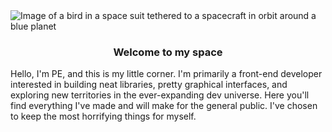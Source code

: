 <div>
  <img alt="Image of a bird in a space suit tethered to a spacecraft in orbit around a blue planet" src="https://github.com/PicturElements/PicturElements/raw/master/media/raster/cover-art-cutout.png">
  <h3 align="center">Welcome to my space</h3>
</div>

Hello, I'm PE, and this is my little corner. I'm primarily a front-end developer interested in building neat libraries, pretty graphical interfaces, and exploring new territories in the ever-expanding dev universe. Here you'll find everything I've made and will make for the general public. I've chosen to keep the most horrifying things for myself.

<!-- Here's a quick rundown of what I'm all about: -->
